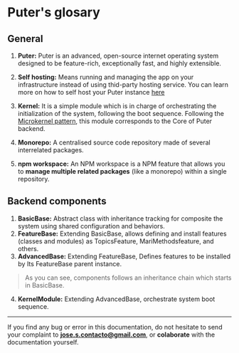 # Puter's glosary

## General

1. **Puter:** Puter is an advanced, open-source internet operating system designed to be feature-rich, exceptionally fast, and highly extensible.

2. **Self hosting:** Means running and managing the app on your infrastructure instead of using thid-party hosting service.
You can learn more on how to self host your Puter instance [here](./deployment/self_host.md)

3. **Kernel:** It is a simple module which is in charge of orchestrating the initialization of the system, following the boot sequence. Following the [Microkernel pattern](https://www.oreilly.com/library/view/software-architecture-patterns/9781098134280/ch04.html), this module corresponds to the Core of Puter backend.

4. **Monorepo:** A centralised source code repository made of several interrelated packages.

5. **npm workspace:** An NPM workspace is a NPM feature that allows you to **manage multiple related packages** (like a monorepo) within a single repository.

## Backend components

1. **BasicBase:** Abstract class with inheritance tracking for composite the system using shared configuration and behaviors.
2. **FeatureBase:** Extending BasicBase, allows defining and install features (classes and modules) as TopicsFeature, MariMethodsfeature, and others.
3. **AdvancedBase:** Extending FeatureBase, Defines features to be installed by Its FeatureBase parent instance.

> As you can see, components follows an inheritance chain which starts in BasicBase.

4. **KernelModule:** Extending AdvancedBase, orchestrate system boot sequence.

---

If you find any bug or error in this documentation, do not hesitate to send your complaint to **jose.s.contacto@gmail.com**, or **colaborate** with the documentation yourself.
